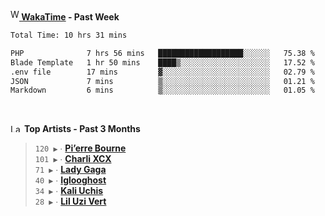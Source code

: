 <img src="https://github.com/dxnter/dxnter/assets/17434202/67b21fa4-d36d-46f9-9dec-f23d976b00ef" alt="WakaTime Logo" width="14" height="18"/><a href="https://wakatime.com/@dxnter" target="_blank"><strong> WakaTime</strong></a><strong> - Past Week</strong>

<!--START_SECTION:waka-->

```txt
Total Time: 10 hrs 31 mins

PHP              7 hrs 56 mins   ███████████████████░░░░░░   75.38 %
Blade Template   1 hr 50 mins    ████▒░░░░░░░░░░░░░░░░░░░░   17.52 %
.env file        17 mins         ▓░░░░░░░░░░░░░░░░░░░░░░░░   02.79 %
JSON             7 mins          ▒░░░░░░░░░░░░░░░░░░░░░░░░   01.21 %
Markdown         6 mins          ▒░░░░░░░░░░░░░░░░░░░░░░░░   01.05 %
```

<!--END_SECTION:waka-->

<br/>

<!--START_LASTFM_ARTISTS:{"period": "3month", "rows": 6}-->
<a href="https://last.fm" target="_blank"><img src="https://user-images.githubusercontent.com/17434202/215290617-e793598d-d7c9-428f-9975-156db1ba89cc.svg" alt="Last.fm Logo" width="18" height="13"/></a> **Top Artists - Past 3 Months**

> `120 ▶️` ∙ **[Pi’erre Bourne](https://www.last.fm/music/Pi%E2%80%99erre+Bourne)**<br/>
> `101 ▶️` ∙ **[Charli XCX](https://www.last.fm/music/Charli+XCX)**<br/>
> `71 ▶️` ∙ **[Lady Gaga](https://www.last.fm/music/Lady+Gaga)**<br/>
> `40 ▶️` ∙ **[Iglooghost](https://www.last.fm/music/Iglooghost)**<br/>
> `34 ▶️` ∙ **[Kali Uchis](https://www.last.fm/music/Kali+Uchis)**<br/>
> `28 ▶️` ∙ **[Lil Uzi Vert](https://www.last.fm/music/Lil+Uzi+Vert)**<br/>
<!--END_LASTFM_ARTISTS-->
